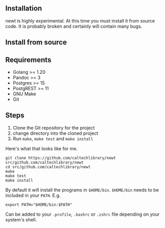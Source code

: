
Installation
------------

newt is highly experimental. At this time you must install it from source code. It is probably broken and certainly will contain many bugs.

<!-- NOTE: There have been no releases yet.
Quick install with curl
-----------------------

If you are running macOS or Linux you can install released versions of newt
with the following curl command.

~~~
curl https://rsdoiel.github.io/caltechlibrary/newt/installer.sh
~~~
-->

Install from source
-------------------

## Requirements

- Golang >= 1.20
- Pandoc >= 3
- Postgres >= 15
- PostgREST >= 11
- GNU Make
- Git

## Steps

1. Clone the Git repository for the project
2. change directory into the cloned project
3. Run `make`, `make test` and `make install`

Here's what that looks like for me.

~~~
git clone https://github.com/caltechlibrary/newt src/github.com/caltechlibrary/newt
cd src/github.com/caltechlibrary/newt
make
make test
make install
~~~

By default it will install the programs in `$HOME/bin`. `$HOME/bin` needs
to be included in your `PATH`. E.g.

~~~
export PATH="$HOME/bin:$PATH"
~~~

Can be added to your `.profile`, `.bashrc` or `.zshrc` file depending on your system's shell.


